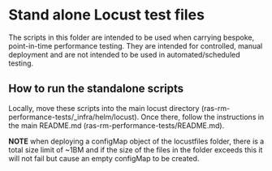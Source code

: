 # Stand alone Locust test files

The scripts in this folder are intended to be used when carrying bespoke, point-in-time performance testing. They are intended for controlled, manual deployment and are not intended to be used in automated/scheduled testing.

## How to run the standalone scripts

Locally, move these scripts into the main locust directory (ras-rm-performance-tests/_infra/helm/locust). Once there, follow the instructions in the main README.md (ras-rm-performance-tests/README.md).

**NOTE** when deploying a configMap object of the locustfiles folder, there is a total size limit of ~1BM and if the size of the files in the folder exceeds this it will not fail but cause an empty configMap to be created.
